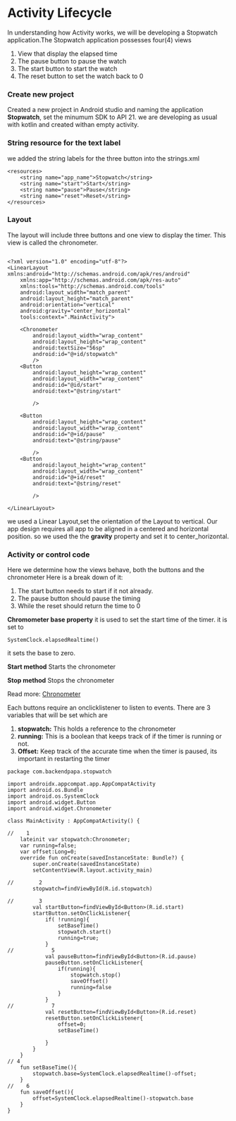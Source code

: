 # Activity Lifecycle
In understanding how Activity works, we will be developing a Stopwatch application.The Stopwatch application possesses four(4) views
1. View that display the elapsed time
2. The pause button to pause the watch
3. The start button to start the watch
4. The reset button to set the watch back to 0

### Create new project
Created a new project in Android studio and naming the application **Stopwatch**, set the minumum SDK to API 21. we are developing as usual with kotlin and created withan empty activity.

### String resource for the text label
we added the string labels for the three button into the strings.xml

```
<resources>
    <string name="app_name">Stopwatch</string>
    <string name="start">Start</string>
    <string name="pause">Pause</string>
    <string name="reset">Reset</string>
</resources>
```

### Layout
The layout will include three buttons and one view to display the timer. This view is called the chronometer.
```

<?xml version="1.0" encoding="utf-8"?>
<LinearLayout xmlns:android="http://schemas.android.com/apk/res/android"
    xmlns:app="http://schemas.android.com/apk/res-auto"
    xmlns:tools="http://schemas.android.com/tools"
    android:layout_width="match_parent"
    android:layout_height="match_parent"
    android:orientation="vertical"
    android:gravity="center_horizontal"
    tools:context=".MainActivity">

    <Chronometer
        android:layout_width="wrap_content"
        android:layout_height="wrap_content"
        android:textSize="56sp"
        android:id="@+id/stopwatch"
        />
    <Button
        android:layout_height="wrap_content"
        android:layout_width="wrap_content"
        android:id="@id/start"
        android:text="@string/start"

        />

    <Button
        android:layout_height="wrap_content"
        android:layout_width="wrap_content"
        android:id="@+id/pause"
        android:text="@string/pause"

        />
    <Button
        android:layout_height="wrap_content"
        android:layout_width="wrap_content"
        android:id="@+id/reset"
        android:text="@string/reset"

        />

</LinearLayout>

```
we used a Linear Layout,set the orientation of the Layout to vertical. Our app design requires all app to be aligned in a centered and horizontal position. so we used the the **gravity** property and set it to center_horizontal.


### Activity or control code
Here we determine how the views behave, both the buttons and the chronometer
Here is a break down of it:
1. The start button needs to start if it not already.
2. The pause button should pause the timing
3. While the reset should return the time to 0

**Chromometer base property**
it is used to set the start time of the timer. it is set to 
``` 
SystemClock.elapsedRealtime()
```
it sets the base to zero.

**Start method**
Starts the chronometer

**Stop method**
Stops the chronometer

Read more: [Chronometer](https://developer.android.com/reference/android/widget/Chronometer)



Each buttons require an onclicklistener to listen to events.
There are 3 variables that will be set which are
1. **stopwatch:** This holds a reference to the chronometer
2. **running:** This is a boolean that keeps track of if the timer is running or not.
3. **Offset:** Keep track of the accurate time when the timer is paused, its important in restarting the timer


```
package com.backendpapa.stopwatch

import androidx.appcompat.app.AppCompatActivity
import android.os.Bundle
import android.os.SystemClock
import android.widget.Button
import android.widget.Chronometer

class MainActivity : AppCompatActivity() {

//    1
    lateinit var stopwatch:Chronometer;
    var running=false;
    var offset:Long=0;
    override fun onCreate(savedInstanceState: Bundle?) {
        super.onCreate(savedInstanceState)
        setContentView(R.layout.activity_main)

//        2
        stopwatch=findViewById(R.id.stopwatch)

//        3
        val startButton=findViewById<Button>(R.id.start)
        startButton.setOnClickListener{
            if( !running){
                setBaseTime()
                stopwatch.start()
                running=true;
            }
//            5
            val pauseButton=findViewById<Button>(R.id.pause)
            pauseButton.setOnClickListener{
                if(running){
                    stopwatch.stop()
                    saveOffset()
                    running=false
                }
            }
//            7
            val resetButton=findViewById<Button>(R.id.reset)
            resetButton.setOnClickListener{
                offset=0;
                setBaseTime()

            }
        }
    }
// 4
    fun setBaseTime(){
        stopwatch.base=SystemClock.elapsedRealtime()-offset;
    }
//    6
    fun saveOffset(){
        offset=SystemClock.elapsedRealtime()-stopwatch.base
    }
}
```